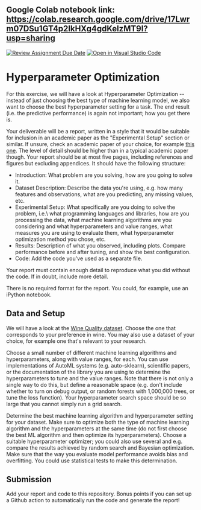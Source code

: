 ## Google Colab notebook link: https://colab.research.google.com/drive/17Lwrm07DSu1GT4p2lkHXg4gdKelzMT9l?usp=sharing


[![Review Assignment Due Date](https://classroom.github.com/assets/deadline-readme-button-24ddc0f5d75046c5622901739e7c5dd533143b0c8e959d652212380cedb1ea36.svg)](https://classroom.github.com/a/_u-8aSIQ)
[![Open in Visual Studio Code](https://classroom.github.com/assets/open-in-vscode-718a45dd9cf7e7f842a935f5ebbe5719a5e09af4491e668f4dbf3b35d5cca122.svg)](https://classroom.github.com/online_ide?assignment_repo_id=14549915&assignment_repo_type=AssignmentRepo)
# Hyperparameter Optimization

For this exercise, we will have a look at Hyperparameter Optimization --
instead of just choosing the best type of machine learning model, we also want
to choose the best hyperparameter setting for a task. The end result (i.e. the
predictive performance) is again not important; how you get there is.

Your deliverable will be a report, written in a style that it
would be suitable for inclusion in an academic paper as the "Experimental
Setup" section or similar. If unsure, check an academic paper of your choice,
for example [this one](https://www.eecs.uwyo.edu/~larsko/papers/pulatov_opening_2022-1.pdf). The
level of detail should be higher than in a typical academic paper though. Your
report should be at most five pages, including references and figures but
excluding appendices. It should have the following structure:
- Introduction: What problem are you solving, how are you going to solve it.
- Dataset Description: Describe the data you're using, e.g. how many features and observations, what are you predicting, any missing values, etc.
- Experimental Setup: What specifically are you doing to solve the problem, i.e.\ what programming languages and libraries, how are you processing the data, what machine learning algorithms are you considering and what hyperparameters and value ranges, what measures you are using to evaluate them, what hyperparameter optimization method you chose, etc.
- Results: Description of what you observed, including plots. Compare
  performance before and after tuning, and show the best configuration.
- Code: Add the code you've used as a separate file.

Your report must contain enough detail to reproduce what you did without the
code. If in doubt, include more detail.

There is no required format for the report. You could, for example, use an
iPython notebook.

## Data and Setup

We will have a look at the [Wine Quality
dataset](https://archive-beta.ics.uci.edu/dataset/186/wine+quality). Choose the
one that corresponds to your preference in wine. You may also use a dataset of
your choice, for example one that's relevant to your research.

Choose a small number of different machine learning algorithms and
hyperparameters, along with value ranges, for each. You can use implementations
of AutoML systems (e.g. auto-sklearn), scientific papers, or the documentation
of the library you are using to determine the hyperparameters to tune and the
value ranges. Note that there is not only a single way to do this, but define a
reasonable space (e.g. don't include whether to turn on debug output, or random
forests with 1,000,000 trees, or tune the loss function). Your hyperparameter
search space should be so large that you cannot simply run a grid search.

Determine the best machine learning algorithm and hyperparameter setting for
your dataset. Make sure to optimize both the type of machine learning algorithm
and the hyperparameters at the same time (do not first choose the best ML
algorithm and then optimize its hyperparameters). Choose a suitable
hyperparameter optimizer; you could also use several and e.g. compare the
results achieved by random search and Bayesian optimization. Make sure that the
way you evaluate model performance avoids bias and overfitting. You could use
statistical tests to make this determination.

## Submission

Add your report and code to this repository. Bonus points if you can set up a
Github action to automatically run the code and generate the report!


